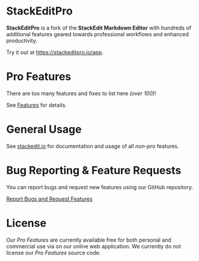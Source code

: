 # StackEditPro

**StackEditPro** is a fork of the **StackEdit Markdown Editor** with hundreds of additional features geared towards professional workflows and enhanced productivity.

Try it out at https://stackeditpro.io/app.

# Pro Features
There are too many features and fixes  to list here *(over 100)*! 

See [Features](Features.md) for details.

# General Usage
 See <a href='https://stackedit.io' target='_blank'>stackedit.io</a> for documentation and usage of all *non-pro* features.

# Bug Reporting & Feature Requests
You can report bugs and request new features using our GitHub repository.

[Report Bugs and Request Features](https://github.com/Flamenco/stackeditpro/issues)

# License
Our *Pro Features* are currently available free for both personal and commercial use via on our online web application.  We currently do not license our *Pro Features* source code.
<!--stackedit_data:
eyJoaXN0b3J5IjpbLTE3MTYyOTM0MzUsMTM4ODk3NjMyNSwxND
I1Mjk2NTQ3LC0xOTg2NjU4NTA4LC0xMTY5Mzk4MzQ4LDE3MDgz
MzgzMDMsLTkzMzkwNTg5MCwyMTM5NTAyODE0LDgyMDIxNzM5MS
wxMzk0NTU5MzQzLC0xNjcwNDE5NjIxLC04Mjk4NzYxNjEsMTEx
MDM2NjI5Nyw5NzgyODYzNDgsLTE2OTAyOTI2MTQsLTEyMTE1MD
IwMTQsMTA1NTMxMTU0MCwxMjI5MjE2OTcxLDE3MzQ0MTU4Nzcs
NDI3MjMwNjYxXX0=
-->